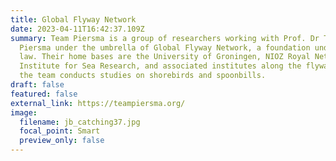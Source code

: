 ```yaml
---
title: Global Flyway Network
date: 2023-04-11T16:42:37.109Z
summary: Team Piersma is a group of researchers working with Prof. Dr Theunis
  Piersma under the umbrella of Global Flyway Network, a foundation under Dutch
  law. Their home bases are the University of Groningen, NIOZ Royal Netherlands
  Institute for Sea Research, and associated institutes along the flyways where
  the team conducts studies on shorebirds and spoonbills.
draft: false
featured: false
external_link: https://teampiersma.org/
image:
  filename: jb_catching37.jpg
  focal_point: Smart
  preview_only: false
---
```

